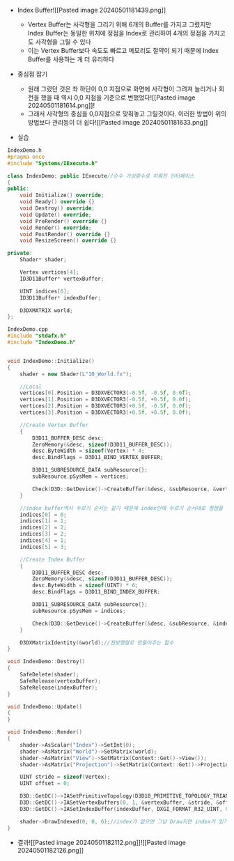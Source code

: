- Index Buffer![[Pasted image 20240501181439.png]]
	- Vertex Buffer는 사각형을 그리기 위해 6개의 Buffer를 가지고 그렸지만 Index Buffer는 동일한 위치에 정점을 Index로 관리하여 4개의 정점을 가지고도 사각형을 그릴 수 있다
	- 이는 Vertex Buffer보다 속도도 빠르고 메모리도 절약이 되기 때문에 Index Buffer를 사용하는 게 더 유리하다
- 중심점 잡기
	- 원래 그렸던 것은 좌 하단이 0,0 지점으로 화면에 사각형이 그려져 늘리거나 회전을 했을 때 역시 0,0 지점을 기준으로 변했었다![[Pasted image 20240501181614.png]]!
	- 그래서 사각형의 중심을 0,0지점으로 맞춰놓고 그릴것이다. 이러한 방법이 위의 방법보다 관리등이 더 쉽다![[Pasted image 20240501181633.png]]

- 실습
```C++
IndexDemo.h
#pragma once
#include "Systems/IExecute.h"

class IndexDemo: public IExecute//순수 가상함수로 이뤄진 인터페이스
{
public:
	void Initialize() override;
	void Ready() override {}
	void Destroy() override;
	void Update() override;
	void PreRender() override {}
	void Render() override;
	void PostRender() override {}
	void ResizeScreen() override {}

private:
	Shader* shader;

	Vertex vertices[4];
	ID3D11Buffer* vertexBuffer;

	UINT indices[6];
	ID3D11Buffer* indexBuffer;

	D3DXMATRIX world;
};

IndexDemo.cpp
#include "stdafx.h"
#include "IndexDemo.h"


void IndexDemo::Initialize()
{
	shader = new Shader(L"10_World.fx");

	//Local
	vertices[0].Position = D3DXVECTOR3(-0.5f, -0.5f, 0.0f);
	vertices[1].Position = D3DXVECTOR3(-0.5f, +0.5f, 0.0f);
	vertices[2].Position = D3DXVECTOR3(+0.5f, -0.5f, 0.0f);
	vertices[3].Position = D3DXVECTOR3(+0.5f, +0.5f, 0.0f);

	//Create Vertex Buffer
	{
		D3D11_BUFFER_DESC desc;
		ZeroMemory(&desc, sizeof(D3D11_BUFFER_DESC));
		desc.ByteWidth = sizeof(Vertex) * 4;
		desc.BindFlags = D3D11_BIND_VERTEX_BUFFER;

		D3D11_SUBRESOURCE_DATA subResource{};
		subResource.pSysMem = vertices;

		Check(D3D::GetDevice()->CreateBuffer(&desc, &subResource, &vertexBuffer));
	}

	//index buffer역시 두르기 순서는 같기 때문에 index안에 두르기 순서대로 정점을 넣어준것이다
	indices[0] = 0;
	indices[1] = 1;
	indices[2] = 2;
	indices[3] = 2;
	indices[4] = 1;
	indices[5] = 3;

	//Create Index Buffer
	{
		D3D11_BUFFER_DESC desc;
		ZeroMemory(&desc, sizeof(D3D11_BUFFER_DESC));
		desc.ByteWidth = sizeof(UINT) * 6;
		desc.BindFlags = D3D11_BIND_INDEX_BUFFER;

		D3D11_SUBRESOURCE_DATA subResource{};
		subResource.pSysMem = indices;

		Check(D3D::GetDevice()->CreateBuffer(&desc, &subResource, &indexBuffer));
	}

	D3DXMatrixIdentity(&world);//전방행렬로 만들어주는 함수
}

void IndexDemo::Destroy()
{
	SafeDelete(shader);
	SafeRelease(vertexBuffer);
	SafeRelease(indexBuffer);
}

void IndexDemo::Update()
{
}

void IndexDemo::Render()
{
	shader->AsScalar("Index")->SetInt(0);
	shader->AsMatrix("World")->SetMatrix(world);
	shader->AsMatrix("View")->SetMatrix(Context::Get()->View());
	shader->AsMatrix("Projection")->SetMatrix(Context::Get()->Projection());

	UINT stride = sizeof(Vertex);
	UINT offset = 0;

	D3D::GetDC()->IASetPrimitiveTopology(D3D10_PRIMITIVE_TOPOLOGY_TRIANGLELIST);
	D3D::GetDC()->IASetVertexBuffers(0, 1, &vertexBuffer, &stride, &offset);
	D3D::GetDC()->IASetIndexBuffer(indexBuffer, DXGI_FORMAT_R32_UINT, 0);

	shader->DrawIndexed(0, 0, 6);//index가 없으면 그냥 Draw지만 index가 있기 때문에 DrawIndexed를 사용한다
}
```
- 결과![[Pasted image 20240501182112.png]]![[Pasted image 20240501182126.png]]